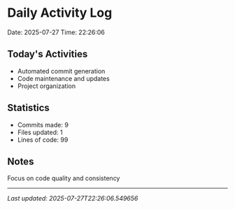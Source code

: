 # Daily Activity Log

Date: 2025-07-27
Time: 22:26:06

## Today's Activities
- Automated commit generation
- Code maintenance and updates
- Project organization

## Statistics
- Commits made: 9
- Files updated: 1
- Lines of code: 99

## Notes
Focus on code quality and consistency

---
*Last updated: 2025-07-27T22:26:06.549656*
